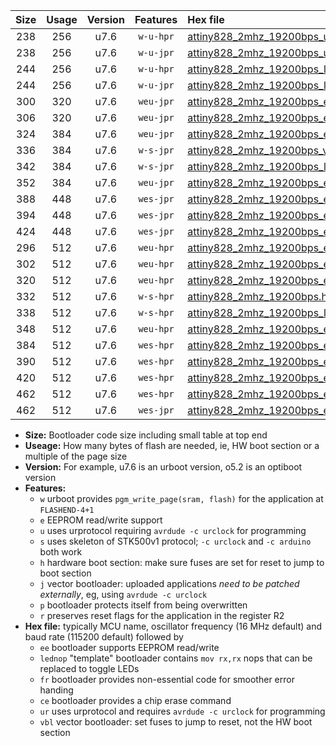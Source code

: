 |Size|Usage|Version|Features|Hex file|
|:-:|:-:|:-:|:-:|:--|
|238|256|u7.6|`w-u-hpr`|[attiny828_2mhz_19200bps_ur.hex](https://raw.githubusercontent.com/stefanrueger/urboot/main//attiny828_2mhz_19200bps_ur.hex)|
|238|256|u7.6|`w-u-jpr`|[attiny828_2mhz_19200bps_ur_vbl.hex](https://raw.githubusercontent.com/stefanrueger/urboot/main//attiny828_2mhz_19200bps_ur_vbl.hex)|
|244|256|u7.6|`w-u-hpr`|[attiny828_2mhz_19200bps_lednop_ur.hex](https://raw.githubusercontent.com/stefanrueger/urboot/main//attiny828_2mhz_19200bps_lednop_ur.hex)|
|244|256|u7.6|`w-u-jpr`|[attiny828_2mhz_19200bps_lednop_ur_vbl.hex](https://raw.githubusercontent.com/stefanrueger/urboot/main//attiny828_2mhz_19200bps_lednop_ur_vbl.hex)|
|300|320|u7.6|`weu-jpr`|[attiny828_2mhz_19200bps_ee_ur_vbl.hex](https://raw.githubusercontent.com/stefanrueger/urboot/main//attiny828_2mhz_19200bps_ee_ur_vbl.hex)|
|306|320|u7.6|`weu-jpr`|[attiny828_2mhz_19200bps_ee_lednop_ur_vbl.hex](https://raw.githubusercontent.com/stefanrueger/urboot/main//attiny828_2mhz_19200bps_ee_lednop_ur_vbl.hex)|
|324|384|u7.6|`weu-jpr`|[attiny828_2mhz_19200bps_ee_lednop_fr_ur_vbl.hex](https://raw.githubusercontent.com/stefanrueger/urboot/main//attiny828_2mhz_19200bps_ee_lednop_fr_ur_vbl.hex)|
|336|384|u7.6|`w-s-jpr`|[attiny828_2mhz_19200bps_vbl.hex](https://raw.githubusercontent.com/stefanrueger/urboot/main//attiny828_2mhz_19200bps_vbl.hex)|
|342|384|u7.6|`w-s-jpr`|[attiny828_2mhz_19200bps_lednop_vbl.hex](https://raw.githubusercontent.com/stefanrueger/urboot/main//attiny828_2mhz_19200bps_lednop_vbl.hex)|
|352|384|u7.6|`weu-jpr`|[attiny828_2mhz_19200bps_ee_lednop_fr_ce_ur_vbl.hex](https://raw.githubusercontent.com/stefanrueger/urboot/main//attiny828_2mhz_19200bps_ee_lednop_fr_ce_ur_vbl.hex)|
|388|448|u7.6|`wes-jpr`|[attiny828_2mhz_19200bps_ee_vbl.hex](https://raw.githubusercontent.com/stefanrueger/urboot/main//attiny828_2mhz_19200bps_ee_vbl.hex)|
|394|448|u7.6|`wes-jpr`|[attiny828_2mhz_19200bps_ee_lednop_vbl.hex](https://raw.githubusercontent.com/stefanrueger/urboot/main//attiny828_2mhz_19200bps_ee_lednop_vbl.hex)|
|424|448|u7.6|`wes-jpr`|[attiny828_2mhz_19200bps_ee_lednop_fr_vbl.hex](https://raw.githubusercontent.com/stefanrueger/urboot/main//attiny828_2mhz_19200bps_ee_lednop_fr_vbl.hex)|
|296|512|u7.6|`weu-hpr`|[attiny828_2mhz_19200bps_ee_ur.hex](https://raw.githubusercontent.com/stefanrueger/urboot/main//attiny828_2mhz_19200bps_ee_ur.hex)|
|302|512|u7.6|`weu-hpr`|[attiny828_2mhz_19200bps_ee_lednop_ur.hex](https://raw.githubusercontent.com/stefanrueger/urboot/main//attiny828_2mhz_19200bps_ee_lednop_ur.hex)|
|320|512|u7.6|`weu-hpr`|[attiny828_2mhz_19200bps_ee_lednop_fr_ur.hex](https://raw.githubusercontent.com/stefanrueger/urboot/main//attiny828_2mhz_19200bps_ee_lednop_fr_ur.hex)|
|332|512|u7.6|`w-s-hpr`|[attiny828_2mhz_19200bps.hex](https://raw.githubusercontent.com/stefanrueger/urboot/main//attiny828_2mhz_19200bps.hex)|
|338|512|u7.6|`w-s-hpr`|[attiny828_2mhz_19200bps_lednop.hex](https://raw.githubusercontent.com/stefanrueger/urboot/main//attiny828_2mhz_19200bps_lednop.hex)|
|348|512|u7.6|`weu-hpr`|[attiny828_2mhz_19200bps_ee_lednop_fr_ce_ur.hex](https://raw.githubusercontent.com/stefanrueger/urboot/main//attiny828_2mhz_19200bps_ee_lednop_fr_ce_ur.hex)|
|384|512|u7.6|`wes-hpr`|[attiny828_2mhz_19200bps_ee.hex](https://raw.githubusercontent.com/stefanrueger/urboot/main//attiny828_2mhz_19200bps_ee.hex)|
|390|512|u7.6|`wes-hpr`|[attiny828_2mhz_19200bps_ee_lednop.hex](https://raw.githubusercontent.com/stefanrueger/urboot/main//attiny828_2mhz_19200bps_ee_lednop.hex)|
|420|512|u7.6|`wes-hpr`|[attiny828_2mhz_19200bps_ee_lednop_fr.hex](https://raw.githubusercontent.com/stefanrueger/urboot/main//attiny828_2mhz_19200bps_ee_lednop_fr.hex)|
|462|512|u7.6|`wes-hpr`|[attiny828_2mhz_19200bps_ee_lednop_fr_ce.hex](https://raw.githubusercontent.com/stefanrueger/urboot/main//attiny828_2mhz_19200bps_ee_lednop_fr_ce.hex)|
|462|512|u7.6|`wes-jpr`|[attiny828_2mhz_19200bps_ee_lednop_fr_ce_vbl.hex](https://raw.githubusercontent.com/stefanrueger/urboot/main//attiny828_2mhz_19200bps_ee_lednop_fr_ce_vbl.hex)|

- **Size:** Bootloader code size including small table at top end
- **Useage:** How many bytes of flash are needed, ie, HW boot section or a multiple of the page size
- **Version:** For example, u7.6 is an urboot version, o5.2 is an optiboot version
- **Features:**
  + `w` urboot provides `pgm_write_page(sram, flash)` for the application at `FLASHEND-4+1`
  + `e` EEPROM read/write support
  + `u` uses urprotocol requiring `avrdude -c urclock` for programming
  + `s` uses skeleton of STK500v1 protocol; `-c urclock` and `-c arduino` both work
  + `h` hardware boot section: make sure fuses are set for reset to jump to boot section
  + `j` vector bootloader: uploaded applications *need to be patched externally*, eg, using `avrdude -c urclock`
  + `p` bootloader protects itself from being overwritten
  + `r` preserves reset flags for the application in the register R2
- **Hex file:** typically MCU name, oscillator frequency (16 MHz default) and baud rate (115200 default) followed by
  + `ee` bootloader supports EEPROM read/write
  + `lednop` "template" bootloader contains `mov rx,rx` nops that can be replaced to toggle LEDs
  + `fr` bootloader provides non-essential code for smoother error handing
  + `ce` bootloader provides a chip erase command
  + `ur` uses urprotocol and requires `avrdude -c urclock` for programming
  + `vbl` vector bootloader: set fuses to jump to reset, not the HW boot section
